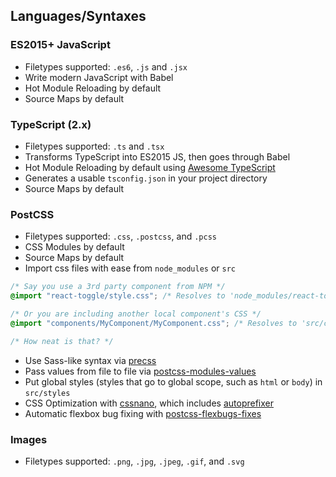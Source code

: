 ## Languages/Syntaxes

### ES2015+ JavaScript

- Filetypes supported: `.es6`, `.js` and `.jsx`
- Write modern JavaScript with Babel
- Hot Module Reloading by default
- Source Maps by default

### TypeScript (2.x)

- Filetypes supported: `.ts` and `.tsx`
- Transforms TypeScript into ES2015 JS, then goes through Babel
- Hot Module Reloading by default using [Awesome TypeScript]
- Generates a usable `tsconfig.json` in your project directory
- Source Maps by default

[Awesome TypeScript]: https://github.com/s-panferov/awesome-typescript-loader

### PostCSS

- Filetypes supported: `.css`, `.postcss`, and `.pcss`
- CSS Modules by default
- Source Maps by default
- Import css files with ease from `node_modules` or `src`

```css
/* Say you use a 3rd party component from NPM */
@import "react-toggle/style.css"; /* Resolves to 'node_modules/react-toggle/style.css' */

/* Or you are including another local component's CSS */
@import "components/MyComponent/MyComponent.css"; /* Resolves to 'src/components/MyComponent/MyComponent.css' */

/* How neat is that? */
```

* Use Sass-like syntax via [precss]
* Pass values from file to file via [postcss-modules-values]
* Put global styles (styles that go to global scope, such as `html` or `body`) in `src/styles`
* CSS Optimization with [cssnano], which includes [autoprefixer]
* Automatic flexbox bug fixing with [postcss-flexbugs-fixes]

[precss]: https://github.com/jonathantneal/precss
[postcss-modules-values]: https://github.com/css-modules/postcss-modules-values
[cssnano]: http://cssnano.co/
[autoprefixer]: https://github.com/postcss/autoprefixer
[postcss-flexbugs-fixes]: https://github.com/luisrudge/postcss-flexbugs-fixes

### Images

- Filetypes supported: `.png`, `.jpg`, `.jpeg`, `.gif`, and `.svg`
